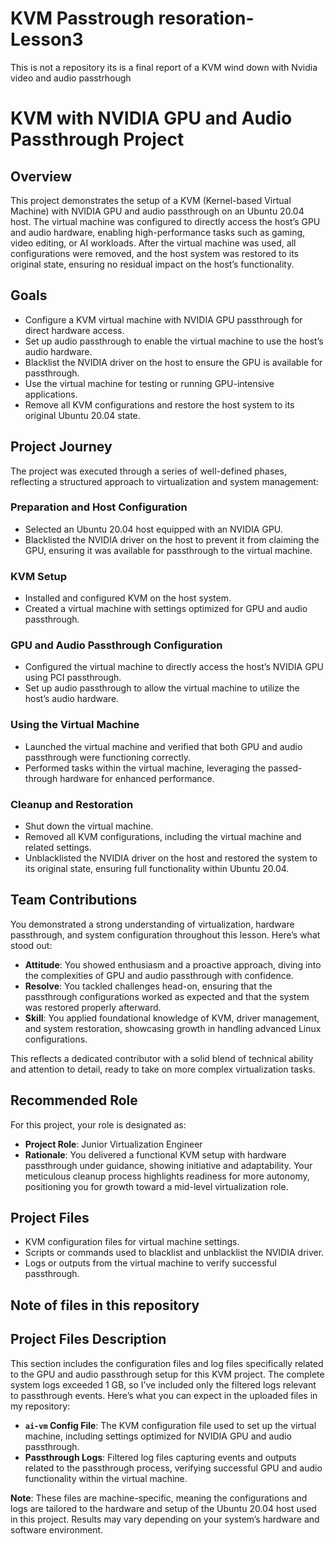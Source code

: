# KVM Passtrough resoration-Lesson3
This is not a repository its is a final report of a KVM wind down with Nvidia video and audio passtrhough

# KVM with NVIDIA GPU and Audio Passthrough Project

## Overview
This project demonstrates the setup of a KVM (Kernel-based Virtual Machine) with NVIDIA GPU and audio passthrough on an Ubuntu 20.04 host. The virtual machine was configured to directly access the host’s GPU and audio hardware, enabling high-performance tasks such as gaming, video editing, or AI workloads. After the virtual machine was used, all configurations were removed, and the host system was restored to its original state, ensuring no residual impact on the host’s functionality.

## Goals
- Configure a KVM virtual machine with NVIDIA GPU passthrough for direct hardware access.
- Set up audio passthrough to enable the virtual machine to use the host’s audio hardware.
- Blacklist the NVIDIA driver on the host to ensure the GPU is available for passthrough.
- Use the virtual machine for testing or running GPU-intensive applications.
- Remove all KVM configurations and restore the host system to its original Ubuntu 20.04 state.

## Project Journey
The project was executed through a series of well-defined phases, reflecting a structured approach to virtualization and system management:

### Preparation and Host Configuration
- Selected an Ubuntu 20.04 host equipped with an NVIDIA GPU.
- Blacklisted the NVIDIA driver on the host to prevent it from claiming the GPU, ensuring it was available for passthrough to the virtual machine.

### KVM Setup
- Installed and configured KVM on the host system.
- Created a virtual machine with settings optimized for GPU and audio passthrough.

### GPU and Audio Passthrough Configuration
- Configured the virtual machine to directly access the host’s NVIDIA GPU using PCI passthrough.
- Set up audio passthrough to allow the virtual machine to utilize the host’s audio hardware.

### Using the Virtual Machine
- Launched the virtual machine and verified that both GPU and audio passthrough were functioning correctly.
- Performed tasks within the virtual machine, leveraging the passed-through hardware for enhanced performance.

### Cleanup and Restoration
- Shut down the virtual machine.
- Removed all KVM configurations, including the virtual machine and related settings.
- Unblacklisted the NVIDIA driver on the host and restored the system to its original state, ensuring full functionality within Ubuntu 20.04.

## Team Contributions
You demonstrated a strong understanding of virtualization, hardware passthrough, and system configuration throughout this lesson. Here’s what stood out:

- **Attitude**: You showed enthusiasm and a proactive approach, diving into the complexities of GPU and audio passthrough with confidence.
- **Resolve**: You tackled challenges head-on, ensuring that the passthrough configurations worked as expected and that the system was restored properly afterward.
- **Skill**: You applied foundational knowledge of KVM, driver management, and system restoration, showcasing growth in handling advanced Linux configurations.

This reflects a dedicated contributor with a solid blend of technical ability and attention to detail, ready to take on more complex virtualization tasks.

## Recommended Role
For this project, your role is designated as:

- **Project Role**: Junior Virtualization Engineer
- **Rationale**: You delivered a functional KVM setup with hardware passthrough under guidance, showing initiative and adaptability. Your meticulous cleanup process highlights readiness for more autonomy, positioning you for growth toward a mid-level virtualization role.

## Project Files
- KVM configuration files for virtual machine settings.
- Scripts or commands used to blacklist and unblacklist the NVIDIA driver.
- Logs or outputs from the virtual machine to verify successful passthrough.

## Note of files in this repository 
## Project Files Description

This section includes the configuration files and log files specifically related to the GPU and audio passthrough setup for this KVM project. The complete system logs exceeded 1 GB, so I’ve included only the filtered logs relevant to passthrough events. Here’s what you can expect in the uploaded files in my repository:

- **`ai-vm` Config File**: The KVM configuration file used to set up the virtual machine, including settings optimized for NVIDIA GPU and audio passthrough.
- **Passthrough Logs**: Filtered log files capturing events and outputs related to the passthrough process, verifying successful GPU and audio functionality within the virtual machine.

**Note**: These files are machine-specific, meaning the configurations and logs are tailored to the hardware and setup of the Ubuntu 20.04 host used in this project. Results may vary depending on your system’s hardware and software environment.


